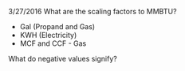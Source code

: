 3/27/2016
What are the scaling factors to MMBTU?
- Gal (Propand and Gas)
- KWH (Electricity)
- MCF and CCF - Gas

What do negative values signify?